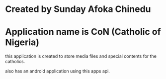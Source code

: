 # Created by Sunday Afoka Chinedu

# Application name is CoN (Catholic of Nigeria)

this application is created to store media files and special contents for the catholics.

also has an android application using this apps api.